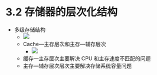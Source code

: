 # 3.2 存储器的层次化结构

- 多级存储结构
  - ![](https://gitee.com/jackylee3362/typora-pic/raw/master/img/20210525133641.png)
  - Cache—主存层次和主存—辅存层次
    - ![](https://gitee.com/jackylee3362/typora-pic/raw/master/img/20210525133644.png)
  - 缓存—主存层次主要解决 CPU 和主存速度不匹配的问题
  - 主存—辅存层次层次主要解决存储系统容量问题
